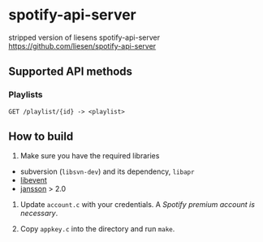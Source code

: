 # spotify-api-server
stripped version of liesens spotify-api-server https://github.com/liesen/spotify-api-server

## Supported API methods

### Playlists

    GET /playlist/{id} -> <playlist>

## How to build

1. Make sure you have the required libraries
  * subversion (`libsvn-dev`) and its dependency, `libapr`
  * [libevent](http://monkey.org/~provos/libevent/)
  * [jansson](http://www.digip.org/jansson/) > 2.0

1. Update `account.c` with your credentials. A *Spotify premium account is necessary*.

1. Copy `appkey.c` into the directory and run `make`.

